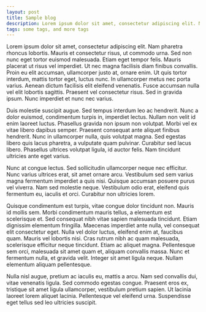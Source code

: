 ```yaml
---
layout: post
title: Sample blog
description: Lorem ipsum dolor sit amet, consectetur adipiscing elit. Nam pharetra rhoncus lobortis. Mauris et consectetur risus, ut commodo urna.
tags: some tags, and more tags
---
```


Lorem ipsum dolor sit amet, consectetur adipiscing elit. Nam pharetra rhoncus lobortis. Mauris et consectetur risus, ut commodo urna. Sed non nunc eget tortor euismod malesuada. Etiam eget tempor felis. Mauris placerat ut risus vel imperdiet. Ut nec magna facilisis diam finibus convallis. Proin eu elit accumsan, ullamcorper justo at, ornare enim. Ut quis tortor interdum, mattis tortor eget, luctus nunc. In ullamcorper metus nec porta varius. Aenean dictum facilisis elit eleifend venenatis. Fusce accumsan nulla vel elit lobortis sagittis. Praesent vel consectetur risus. Sed in gravida ipsum. Nunc imperdiet et nunc nec varius.

Duis molestie suscipit augue. Sed tempus interdum leo ac hendrerit. Nunc a dolor euismod, condimentum turpis in, imperdiet lectus. Nullam non velit id enim laoreet luctus. Phasellus gravida non ipsum non volutpat. Morbi vel ex vitae libero dapibus semper. Praesent consequat ante aliquet finibus hendrerit. Nunc in ullamcorper nulla, quis volutpat magna. Sed egestas libero quis lacus pharetra, a vulputate quam pulvinar. Curabitur sed lacus libero. Phasellus ultrices volutpat ligula, id auctor felis. Nam tincidunt ultricies ante eget varius.

Nunc at congue lectus. Sed sollicitudin ullamcorper neque nec efficitur. Nunc varius ultrices erat, sit amet ornare arcu. Vestibulum sed sem varius magna fermentum imperdiet a quis nisi. Quisque accumsan posuere purus vel viverra. Nam sed molestie neque. Vestibulum odio erat, eleifend quis fermentum eu, iaculis et orci. Curabitur non ultricies lorem.

Quisque condimentum est turpis, vitae congue dolor tincidunt non. Mauris id mollis sem. Morbi condimentum mauris tellus, a elementum est scelerisque et. Sed consequat nibh vitae sapien malesuada tincidunt. Etiam dignissim elementum fringilla. Maecenas imperdiet ante nulla, vel consequat elit consectetur eget. Nulla vel dolor luctus, eleifend enim at, faucibus quam. Mauris vel lobortis nisi. Cras rutrum nibh ac quam malesuada, scelerisque efficitur neque tincidunt. Etiam ac aliquet magna. Pellentesque sem orci, malesuada sit amet quam et, aliquam convallis massa. Nunc et fermentum nulla, et gravida velit. Integer sit amet ligula neque. Nullam elementum aliquam pellentesque.

Nulla nisl augue, pretium ac iaculis eu, mattis a arcu. Nam sed convallis dui, vitae venenatis ligula. Sed commodo egestas congue. Praesent eros ex, tristique sit amet ligula ullamcorper, vestibulum pretium sapien. Ut lacinia laoreet lorem aliquet lacinia. Pellentesque vel eleifend urna. Suspendisse eget tellus sed leo ultricies suscipit.
